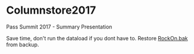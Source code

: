 # Columnstore2017
Pass Summit 2017 - Summary Presentation

Save time, don't run the dataload if you dont have to.
Restore [RockOn.bak](https://1drv.ms/u/s!Aq04euwkcR1GuxUchu5m9n_dL8Z8) from backup.

